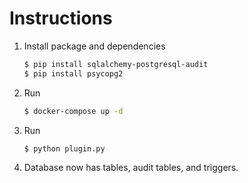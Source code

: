 # Instructions

1. Install package and dependencies
    ```bash
    $ pip install sqlalchemy-postgresql-audit
    $ pip install psycopg2

2. Run

    ```bash
    $ docker-compose up -d

3. Run
    
    ```bash
   $ python plugin.py

4. Database now has tables, audit tables, and triggers.

